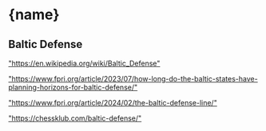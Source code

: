 {name}
==============

<h2>Baltic Defense</h2>
<p><a href="https://en.wikipedia.org/wiki/Baltic_Defense">"https://en.wikipedia.org/wiki/Baltic_Defense"</a></p>

<p><a href="https://www.fpri.org/article/2023/07/how-long-do-the-baltic-states-have-planning-horizons-for-baltic-defense/">"https://www.fpri.org/article/2023/07/how-long-do-the-baltic-states-have-planning-horizons-for-baltic-defense/"</a></p>

<p><a href="https://www.fpri.org/article/2024/02/the-baltic-defense-line/">"https://www.fpri.org/article/2024/02/the-baltic-defense-line/"</a></p>

<p><a href="https://chessklub.com/baltic-defense/">"https://chessklub.com/baltic-defense/"</a></p>

